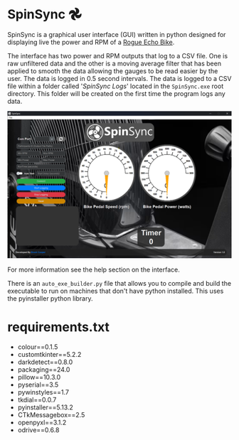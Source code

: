 # SpinSync 𖣘
SpinSync is a graphical user interface (GUI) written in python designed for displaying live the power and RPM of a  [Rogue Echo Bike](https://www.rogueaustralia.com.au/rogue-echo-bike-au?gad_source=1).   

The interface has two power and RPM outputs that log to a CSV file. One is raw unfiltered data and the other is a moving average filter that has been applied to smooth the data allowing the gauges to be read easier by the user. The data is logged in 0.5 second intervals.
The data is logged to a CSV file within a folder called '_SpinSync Logs_' located in the `SpinSync.exe` root directory. This folder will be created on the first time the program logs any data.

![Alt Text](images/SpinSync_Program.png)

For more information see the help section on the interface.

There is an `auto_exe_builder.py` file that allows you to compile and build the executable to run on machines that don't have python installed. This uses the pyinstaller python library.

# requirements.txt

- colour==0.1.5
- customtkinter==5.2.2
- darkdetect==0.8.0
- packaging==24.0
- pillow==10.3.0
- pyserial==3.5
- pywinstyles==1.7
- tkdial==0.0.7
- pyinstaller==5.13.2
- CTkMessagebox==2.5
- openpyxl==3.1.2
- odrive==0.6.8